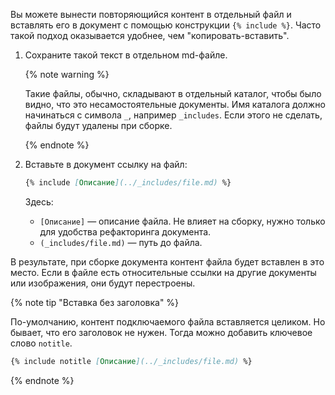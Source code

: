 Вы можете вынести повторяющийся контент в отдельный файл и вставлять его в документ с помощью конструкции `{% include %}`. Часто такой подход оказывается удобнее, чем "копировать-вставить".

1. Сохраните такой текст в отдельном md-файле.

   {% note warning %}

   Такие файлы, обычно, складывают в отдельный каталог, чтобы было видно, что это несамостоятельные документы. Имя каталога должно начинаться с символа `_`, например `_includes`. Если этого не сделать, файлы будут удалены при сборке.

   {% endnote %}

1. Вставьте в документ ссылку на файл:

   ```markdown
   {% include [Описание](../_includes/file.md) %}
   ```

   Здесь:
    * `[Описание]` — описание файла. Не влияет на сборку, нужно только для удобства рефакторинга документа.
    * `(_includes/file.md)` — путь до файла.

В результате, при сборке документа контент файла будет вставлен в это место. Если в файле есть относительные ссылки на другие документы или изображения, они будут перестроены.

{% note tip "Вставка без заголовка" %}

По-умолчанию, контент подключаемого файла вставляется целиком. Но бывает, что его заголовок не нужен. Тогда можно добавить ключевое слово `notitle`.

```markdown
{% include notitle [Описание](../_includes/file.md) %}
```

{% endnote %}